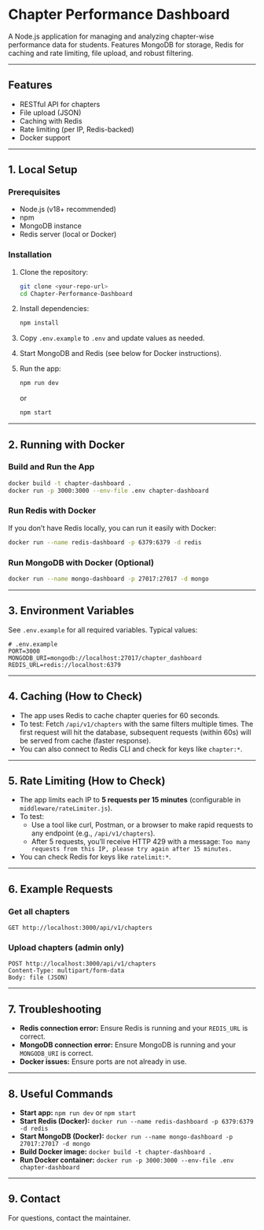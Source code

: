 # Chapter Performance Dashboard

A Node.js application for managing and analyzing chapter-wise performance data for students. Features MongoDB for storage, Redis for caching and rate limiting, file upload, and robust filtering.

---

## Features
- RESTful API for chapters
- File upload (JSON)
- Caching with Redis
- Rate limiting (per IP, Redis-backed)
- Docker support

---

## 1. Local Setup

### Prerequisites
- Node.js (v18+ recommended)
- npm
- MongoDB instance
- Redis server (local or Docker)

### Installation
1. Clone the repository:
   ```sh
   git clone <your-repo-url>
   cd Chapter-Performance-Dashboard
   ```
2. Install dependencies:
   ```sh
   npm install
   ```
3. Copy `.env.example` to `.env` and update values as needed.

4. Start MongoDB and Redis (see below for Docker instructions).

5. Run the app:
   ```sh
   npm run dev
   ```
   or
   ```sh
   npm start
   ```

---

## 2. Running with Docker

### Build and Run the App
```sh
docker build -t chapter-dashboard .
docker run -p 3000:3000 --env-file .env chapter-dashboard
```

### Run Redis with Docker
If you don’t have Redis locally, you can run it easily with Docker:
```sh
docker run --name redis-dashboard -p 6379:6379 -d redis
```

### Run MongoDB with Docker (Optional)
```sh
docker run --name mongo-dashboard -p 27017:27017 -d mongo
```

---

## 3. Environment Variables
See `.env.example` for all required variables. Typical values:

```
# .env.example
PORT=3000
MONGODB_URI=mongodb://localhost:27017/chapter_dashboard
REDIS_URL=redis://localhost:6379
```

---

## 4. Caching (How to Check)
- The app uses Redis to cache chapter queries for 60 seconds.
- To test: Fetch `/api/v1/chapters` with the same filters multiple times. The first request will hit the database, subsequent requests (within 60s) will be served from cache (faster response).
- You can also connect to Redis CLI and check for keys like `chapter:*`.

---

## 5. Rate Limiting (How to Check)
- The app limits each IP to **5 requests per 15 minutes** (configurable in `middleware/rateLimiter.js`).
- To test:
  - Use a tool like curl, Postman, or a browser to make rapid requests to any endpoint (e.g., `/api/v1/chapters`).
  - After 5 requests, you’ll receive HTTP 429 with a message: `Too many requests from this IP, please try again after 15 minutes.`
- You can check Redis for keys like `ratelimit:*`.

---

## 6. Example Requests

### Get all chapters
```
GET http://localhost:3000/api/v1/chapters
```

### Upload chapters (admin only)
```
POST http://localhost:3000/api/v1/chapters
Content-Type: multipart/form-data
Body: file (JSON)
```

---

## 7. Troubleshooting
- **Redis connection error:** Ensure Redis is running and your `REDIS_URL` is correct.
- **MongoDB connection error:** Ensure MongoDB is running and your `MONGODB_URI` is correct.
- **Docker issues:** Ensure ports are not already in use.

---

## 8. Useful Commands

- **Start app:** `npm run dev` or `npm start`
- **Start Redis (Docker):** `docker run --name redis-dashboard -p 6379:6379 -d redis`
- **Start MongoDB (Docker):** `docker run --name mongo-dashboard -p 27017:27017 -d mongo`
- **Build Docker image:** `docker build -t chapter-dashboard .`
- **Run Docker container:** `docker run -p 3000:3000 --env-file .env chapter-dashboard`

---

## 9. Contact
For questions, contact the maintainer.
